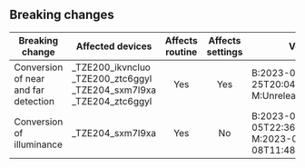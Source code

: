 ## Breaking changes

| Breaking change                      | Affected devices                                                                       | Affects routine | Affects settings | Versions                                                             |
| ------------------------------------ | -------------------------------------------------------------------------------------- | :-------------: | :--------------: | -------------------------------------------------------------------- |
| Conversion of near and far detection | \_TZE200_ikvncluo<br />\_TZE200_ztc6ggyl<br />\_TZE204_sxm7l9xa<br />\_TZE204_ztc6ggyl |       Yes       |       Yes        | B:2023-06-25T20:04:31.169010172<br />M:Unreleased                    |
| Conversion of illuminance            | \_TZE204_sxm7l9xa                                                                      |       Yes       |        No        | B:2023-06-05T22:36:56.084555341<br />M:2023-06-08T11:48:18.276523603 |
